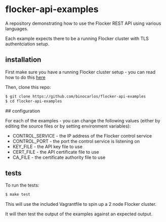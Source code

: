 # flocker-api-examples

A repository demonstrating how to use the Flocker REST API using various languages.

Each example expects there to be a running Flocker cluster with TLS authentciation setup.

## installation

First make sure you have a running Flocker cluster setup - you can read how to do this [here](https://docs.clusterhq.com)

Then, clone this repo:

```bash
$ git clone https://github.com/binocarlos/flocker-api-examples
$ cd flocker-api-examples
```

## configuration

For each of the examples - you can change the following values (either by editing the source files or by setting
environment variables):

 * CONTROL_SERVICE - the IP address of the Flocker control service
 * CONTROL_PORT - the port the control service is listening on
 * KEY_FILE - the API key file to use
 * CERT_FILE - the API certificate file to use
 * CA_FILE - the certificate authority file to use

## tests

To run the tests:

```bash
$ make test
```

This will use the included Vagrantfile to spin up a 2 node Flocker cluster.

It will then test the output of the examples against an expected output.

